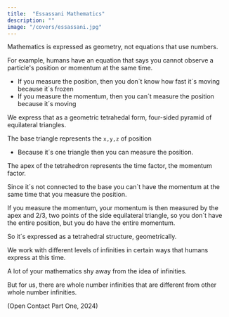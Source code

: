 ```yaml
---
title:  "Essassani Mathematics"
description: ""
image: "/covers/essassani.jpg"
---
```



Mathematics is expressed as geometry, not equations that use numbers. 

For example, humans have an equation that says you cannot observe a particle's position or momentum at the same time. 
- If you measure the position, then you don´t know how fast it´s moving because it´s frozen
- If you measure the momentum, then you can´t measure the position because it´s moving

We express that as a geometric tetrahedal form, four-sided pyramid of equilateral triangles. 

The base triangle represents the `x,y,z` of position
- Because it´s one triangle then you can measure the position.

The apex of the tetrahedron represents the time factor, the momentum factor.

Since it´s not connected to the base you can´t have the momentum at the same time that you measure the position. 

If you measure the momentum, your momentum is then measured by the apex and 2/3, two points of the side equilateral triangle, so you don´t have the entire position, but you do have the entire momentum. 

So it´s expressed as a tetrahedral structure, geometrically. 

<!-- The idea of whole number theories, again, is that  -->

We work with different levels of infinities in certain ways that humans express at this time. 

<!-- So we are not sure how to translate that idea into what you are asking, because  -->

A lot of your mathematics shy away from the idea of infinities. 

But for us, there are whole number infinities that are different from other whole number infinities.

(Open Contact Part One, 2024) 